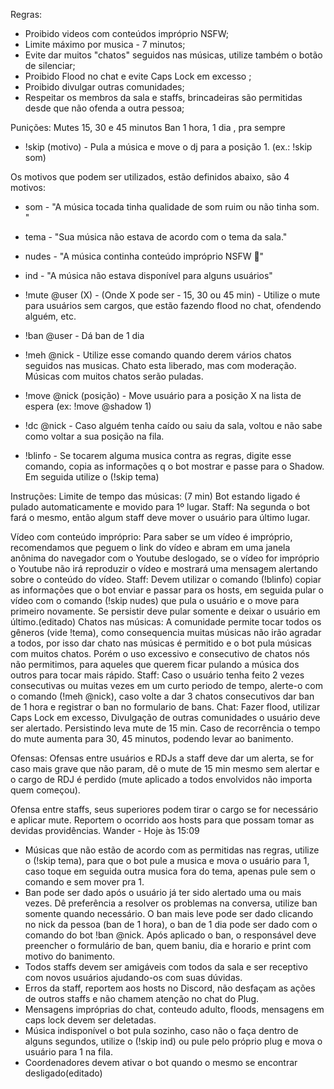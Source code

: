 Regras:
- Proibido videos com conteúdos impróprio NSFW;
- Limite máximo por musica - 7 minutos;
- Evite dar muitos "chatos" seguidos nas músicas, utilize também o botão de silenciar;
- Proibido Flood no chat e evite Caps Lock em excesso ;
- Proibido divulgar outras comunidades;
- Respeitar os membros da sala e staffs, brincadeiras são permitidas desde que não ofenda a outra pessoa;

Punições:
Mutes 15, 30 e 45 minutos
Ban 1 hora, 1 dia , pra sempre

- !skip (motivo) - Pula a música e move o dj para a posição 1. (ex.: !skip som)

Os motivos que podem ser utilizados, estão definidos abaixo, são 4 motivos: 
- som - "A música tocada tinha qualidade de som ruim ou não tinha som. "
- tema - "Sua música não estava de acordo com o tema da sala."
- nudes - "A música continha conteúdo impróprio NSFW :underage:"
- ind - "A música não estava disponível para alguns usuários"

- !mute @user (X) - (Onde X pode ser - 15, 30 ou 45 min) - Utilize o mute para usuários sem cargos, que estão fazendo flood no chat, ofendendo alguém, etc.
- !ban @user - Dá ban de 1 dia
- !meh @nick - Utilize esse comando quando derem vários chatos seguidos nas musicas. Chato esta liberado, mas com moderação. Músicas com muitos chatos serão puladas. 
- !move @nick (posição) - Move usuário para a posição X na lista de espera (ex: !move @shadow 1)
- !dc @nick - Caso alguém tenha caído ou saiu da sala, voltou e não sabe como voltar a sua posição na fila.
- !blinfo - Se tocarem alguma musica contra as regras, digite esse comando, copia as informações q o bot mostrar e passe para o Shadow. Em seguida utilize o (!skip tema)

Instruções:
Limite de tempo das músicas: (7 min)
Bot estando ligado é pulado automaticamente e movido para 1º lugar.
Staff: Na segunda o bot fará o mesmo, então algum staff deve mover o usuário para último lugar.

Vídeo com conteúdo impróprio:
Para saber se um vídeo é impróprio, recomendamos que peguem o link do vídeo e abram em uma janela anônima do navegador com o Youtube deslogado, se o vídeo for impróprio o Youtube não irá reproduzir o vídeo e mostrará uma mensagem alertando sobre o conteúdo do vídeo.
Staff: Devem utilizar o comando (!blinfo) copiar as informações que o bot enviar e passar para os hosts, em seguida pular o vídeo com o comando (!skip nudes) que pula o usuário e o move para primeiro novamente. Se persistir deve pular somente e deixar o usuário em último.(editado)
Chatos nas músicas:
A comunidade permite tocar todos os gêneros (vide !tema), como consequencia muitas músicas não irão agradar a todos, por isso dar chato nas músicas é permitido e o bot pula músicas com muitos chatos. Porém o uso excessivo e consecutivo de chatos nós não permitimos, para aqueles que querem ficar pulando a música dos outros para tocar mais rápido.
Staff: Caso o usuário tenha feito 2 vezes consecutivas ou muitas vezes em um curto periodo de tempo, alerte-o com o comando (!meh @nick), caso volte a dar 3 chatos consecutivos dar ban de 1 hora e registrar o ban no formulario de bans.
Chat:
Fazer flood, utilizar Caps Lock em excesso, Divulgação de outras comunidades o usuário deve ser alertado. Persistindo leva mute de 15 min. Caso de recorrência o tempo do mute aumenta para 30, 45 minutos, podendo levar ao banimento.

Ofensas:
Ofensas entre usuários e RDJs a staff deve dar um alerta, se for caso mais grave que não param, dê o mute de 15 min mesmo sem alertar e o cargo de RDJ é perdido (mute aplicado a todos envolvidos não importa quem começou).

Ofensa entre staffs, seus superiores podem tirar o cargo se for necessário e aplicar mute. Reportem o ocorrido aos hosts para que possam tomar as devidas providências.
Wander - Hoje às 15:09
- Músicas que não estão de acordo com as permitidas nas regras, utilize o (!skip tema), para que o bot pule a musica e mova o usuário para 1, caso toque em seguida outra musica fora do tema, apenas pule sem o comando e sem mover pra 1.
- Ban pode ser dado após o usuário já ter sido alertado uma ou mais vezes. Dê preferência a resolver os problemas na conversa, utilize ban somente quando necessário. O ban mais leve pode ser dado clicando no nick da pessoa (ban de 1 hora), o ban de 1 dia pode ser dado com o comando do bot !ban @nick. Após aplicado o ban, o responsável deve preencher o formulário de ban, quem baniu, dia e horario e print com motivo do banimento.
- Todos staffs devem ser amigáveis com todos da sala e ser receptivo com novos usuários ajudando-os com suas dúvidas.
- Erros da staff, reportem aos hosts no Discord, não desfaçam as ações de outros staffs e não chamem atenção no chat do Plug.
- Mensagens impróprias do chat, conteudo adulto, floods, mensagens em caps lock devem ser deletadas.
- Música indisponível o bot pula sozinho, caso não o faça dentro de alguns segundos, utilize o (!skip ind) ou pule pelo próprio plug e mova o usuário para 1 na fila.
- Coordenadores devem ativar o bot quando o mesmo se encontrar desligado(editado)
